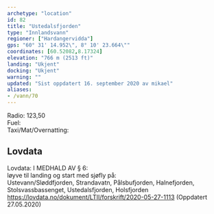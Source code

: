 ```yaml
---
archetype: "location"
id: 82
title: "Ustedalsfjorden"
type: "Innlandsvann"
regioner: ["Hardangervidda"]
gps: "60° 31' 14.952\", 8° 10' 23.664\""
coordinates: [60.52082,8.17324]
elevation: "766 m (2513 ft)"
landing: "Ukjent"
docking: "Ukjent"
warning: ""
updated: "Sist oppdatert 16. september 2020 av mikael"
aliases:
- /vann/70
---
```


Radio: 123,50\
Fuel:\
Taxi/Mat/Overnatting:

## Lovdata

Lovdata: I MEDHALD AV § 6:\
løyve til landing og start med sjøfly på:\
Ustevann/Sløddfjorden, Strandavatn, Pålsbufjorden, Halnefjorden, Stolsvassbassenget, Ustedalsfjorden, Holsfjorden\
https://lovdata.no/dokument/LTII/forskrift/2020-05-27-1113 (Oppdatert 27.05.2020)
